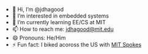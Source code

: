 - 👋 Hi, I’m @jdhagood
- 👀 I’m interested in embedded systems
- 🌱 I’m currently learning EE/CS at MIT
- 📫 How to reach me: jdhagood@mit.edu
- 😄 Pronouns: He/Him
- ⚡ Fun fact: I biked acoross the US with [MIT Spokes](https://www.mitspokes.com/blog)

<!---
jdhagood/jdhagood is a ✨ special ✨ repository because its `README.md` (this file) appears on your GitHub profile.
You can click the Preview link to take a look at your changes.
--->
